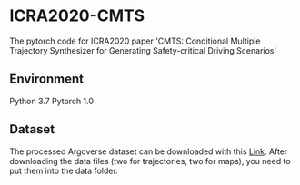 # ICRA2020-CMTS
The pytorch code for ICRA2020 paper 'CMTS: Conditional Multiple Trajectory Synthesizer for Generating Safety-critical Driving Scenarios'

## Environment
Python 3.7
Pytorch 1.0

## Dataset
The processed Argoverse dataset can be downloaded with this [Link](https://drive.google.com/open?id=1ubsosU7TD_Q91vswEfASKGrcrV1htkyt). After downloading the data files (two for trajectories, two for maps), you need to put them into the data folder.
